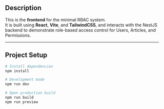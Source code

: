 ## Description

This is the **frontend** for the minimal RBAC system.  
It is built using **React**, **Vite**, and **TailwindCSS**, and interacts with the NestJS backend to demonstrate role-based access control for Users, Articles, and Permissions.

---

## Project Setup

```bash
# Install dependencies
npm install

# Development mode
npm run dev

# Open production build
npm run build
npm run preview
```
